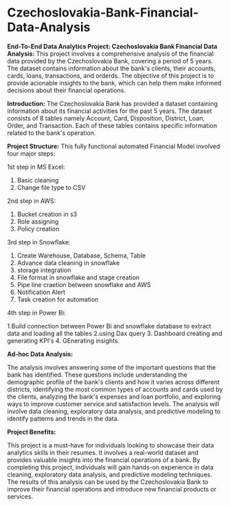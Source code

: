 # Czechoslovakia-Bank-Financial-Data-Analysis
******End-To-End Data Analytics Project: Czechoslovakia Bank Financial Data Analysis:******
This project involves a comprehensive analysis of the financial data provided by the Czechoslovakia Bank, covering a period of 5 years. The dataset contains information about the bank's clients, their accounts, cards, loans, transactions, and orderds. The objective of this project is to provide acionable insights to the bank, which can help them make informed decisions about their financial operations.

******Introduction:******
The Czechoslovakia Bank has provided a dataset containing information about its financial activities for the past 5 years. The dataset consists of 8 tables namely Account, Card, Disposition, District, Loan, Order, and Transaction. Each of these tables contains specific information related to the bank's operation.

******Project Structure:******
This fully functional automated Financial Model involved four major steps:

1st step in MS Excel:
1. Basic cleaning
2. Change file type to CSV

2nd step in AWS:
1. Bucket creation in s3
2. Role assigning
3. Policy creation

3rd step in Snowflake:
1. Create Warehouse, Database, Schema, Table
2. Advance data cleaning in snowflake
3. storage integration
4. File format in snowflake and stage creation
5. Pipe line craetion between snowflake and AWS
6. Notification Alert
7. Task creation for automation

4th step in Power Bi:

1.Build connection between Power Bi and snowflake database to extract data and loading all the tables
2.using Dax query 
3. Dashboard creating and generating KPI's
4. GEnerating insights.

********__**Ad-hoc Data Analysis:**__********

The analysis involves answering some of the important questions that the bank has identified. These questions include understanding the demographic profile of the bank's clients and how it varies across different districts, identifying the most common types of accounts and cards used by the clients, analyzing the bank's expenses and loan portfolio, and exploring ways to improve customer service and satisfaction levels. The analysis will involve data cleaning, exploratory data analysis, and predictive modeling to identify patterns and trends in the data.

********__**Project Benefits:**__********

This project is a must-have for individuals looking to showcase their data analytics skills in their resumes. It involves a real-world dataset and provides valuable insights into the financial operations of a bank. By completing this project, individuals will gain hands-on experience in data cleaning, exploratory data analysis, and predictive modeling techniques. The results of this analysis can be used by the Czechoslovakia Bank to improve their financial operations and introduce new financial products or services.

